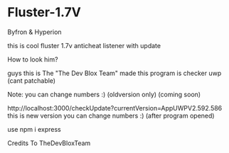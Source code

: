 # Fluster-1.7V
Byfron &amp; Hyperion

this is cool fluster 1.7v  anticheat listener with update


How to look him?



guys this is The "The Dev Blox Team" made this program is checker uwp (cant patchable)


Note: you can change  numbers :) (oldversion only) (coming soon)



http://localhost:3000/checkUpdate?currentVersion=AppUWPV2.592.586 
this is new version you can change  numbers :) (after program opened)

use npm i express





Credits To TheDevBloxTeam
